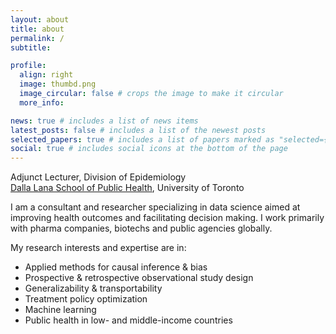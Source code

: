 ```yaml
---
layout: about
title: about
permalink: /
subtitle: 

profile:
  align: right
  image: thumbd.png
  image_circular: false # crops the image to make it circular
  more_info: 

news: true # includes a list of news items
latest_posts: false # includes a list of the newest posts
selected_papers: true # includes a list of papers marked as "selected={true}"
social: true # includes social icons at the bottom of the page
---
```


Adjunct Lecturer, Division of Epidemiology\
<a href='https://www.dlsph.utoronto.ca/'>Dalla Lana School of Public Health</a>, University of Toronto

I am a consultant and researcher specializing in data science aimed at improving health outcomes and facilitating decision making. I work primarily with pharma companies, biotechs and public agencies globally.

My research interests and expertise are in:

* Applied methods for causal inference & bias
* Prospective & retrospective observational study design
* Generalizability & transportability
* Treatment policy optimization
* Machine learning
* Public health in low- and middle-income countries
